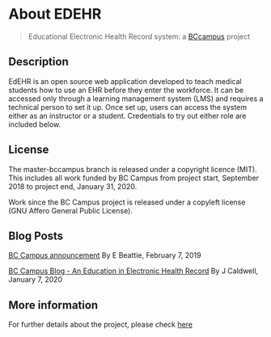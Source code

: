 # About EDEHR
> Educational Electronic Health Record system: a [BCcampus](https://bccampus.ca) project

## Description

EdEHR is an open source web application developed to teach medical students how to use an EHR before they enter the workforce. It can be accessed only through a learning management system (LMS) and requires a technical person to set it up. Once set up, users can access the system either as an instructor or a student. Credentials to try out either role are included below.

## License


The master-bccampus branch is released under a copyright licence (MIT). This includes all work funded by BC Campus from project start, September 2018 to project end, January 31, 2020.

Work since the BC Campus project is released under a copyleft license (GNU Affero General Public License).


## Blog Posts

[BC Campus announcement](https://bccampus.ca/2019/02/07/an-open-educational-tool-for-training-students-to-use-electronic-health-record-systems-in-the-workplace/) By E Beattie, February 7, 2019


[BC Campus Blog - An Education in Electronic Health Record](https://bccampus.ca/2020/01/07/an-education-in-electronic-health-records/) By J Caldwell, January 7, 2020
 
## More information
For further details about the project, please check [here](https://edehr.org/)